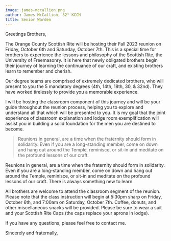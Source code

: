```yaml
---
image: james-mccallion.png
author: James McCallion, 32° KCCH
title: Senior Warden
---
```


Greetings Brothers,
   
The Orange County Scottish Rite will be hosting their Fall 2023 reunion on Friday, October 6th and Saturday, October 7th. This is a special time for brothers to experience the lessons and philosophy of the Scottish Rite, the University of Freemasonry. It is here that newly obligated brothers begin their journey of learning the continuance of our craft, and existing brothers learn to remember and cherish.

Our degree teams are comprised of extremely dedicated brothers, who will present to you the 5 mandatory degrees (4th, 14th, 18th, 30, & 32nd). They have worked tirelessly to provide you a memorable experience.   

I will be hosting the classroom component of this journey and will be your guide throughout the reunion process, helping you to explore and understand all that which will be presented to you. It is my goal that the joint experience of classroom explanation and lodge room exemplification will assist you in building a solid foundation for the men you are destined to become.

> Reunions in general, are a time when the fraternity should form in solidarity. Even if you are a long-standing member, come on down and hang out around the Temple, reminisce, or sit-in and meditate on the profound lessons of our craft.

Reunions in general, are a time when the fraternity should form in solidarity. Even if you are a long-standing member, come on down and hang out around the Temple, reminisce, or sit-in and meditate on the profound lessons of our craft. There is always something new to learn. 

All brothers are welcome to attend the classroom segment of the reunion. Please note that the class instruction will begin at 5:30pm sharp on Friday, October 6th, and 7:00am on Saturday, October 7th. Coffee, donuts, and other miscellaneous snacks will be provided. Please be sure to wear a suit and your Scottish Rite Caps (the caps replace your aprons in lodge).

If you have any questions, please feel free to contact me.

Sincerely and fraternally,